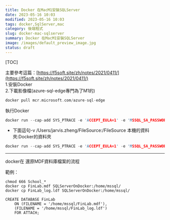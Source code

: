 ```yaml
---
title: Docker 在MacM1安裝SQLServer
date: 2023-05-16 10:03
modified: 2023-05-16 10:03
tags: docker,SqlServer,mac
category: 後端程式
slug: docker-mac-sqlserver
summary: Docker 在MacM1安裝SQLServer
image: /images/default_preview_image.jpg
status: draft
---
```


[TOC]

主要參考這篇：[https://f5soft.site/zh/notes/2021/0411/](https://f5soft.site/zh/notes/2021/0411/)  
1.安裝Docker  
2.下載影像檔(azure-sql-edge專門為了M1的)

```c
docker pull mcr.microsoft.com/azure-sql-edge
```

執行Docker

```c
docker run --cap-add SYS_PTRACE -e 'ACCEPT_EULA=1' -e 'MSSQL_SA_PASSWORD=你的密碼' -p 1433:1433 --name SQLServer -d mcr.microsoft.com/azure-sql-edge
```

-   下面這句-v /Users/jarvis.zheng/FileSource:/FileSource 本機的資料夾:Docker的資料夾
    

```c
docker run --cap-add SYS_PTRACE -e 'ACCEPT_EULA=1' -e 'MSSQL_SA_PASSWORD=你的密碼' -p 1433:1433 --name SQLServerOnDocker -v /Users/jarvis.zheng/FileSource:/FileSource  -d mcr.microsoft.com/azure-sql-edge
```


---

docker在 還原MDF資料庫檔案的流程

範例：
```
chmod 666 School_*
docker cp FinLab.mdf SQLServerOnDocker:/home/mssql/
docker cp FinLab_log.ldf SQLServerOnDocker:/home/mssql/
```

```
CREATE DATABASE FinLab
    ON (FILENAME = '/home/mssql/FinLab.mdf'),   
    (FILENAME = '/home/mssql/FinLab_log.ldf')   
    FOR ATTACH; 
```
